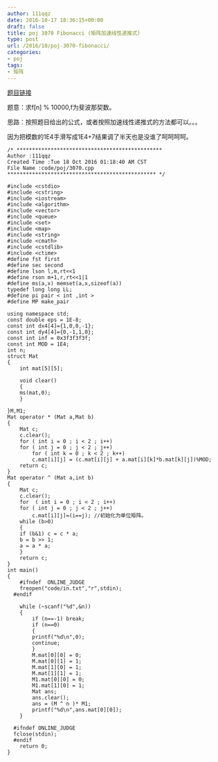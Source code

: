 ```yaml
---
author: 111qqz
date: 2016-10-17 18:36:15+00:00
draft: false
title: poj 3070 Fibonacci (矩阵加速线性递推式)
type: post
url: /2016/10/poj-3070-fibonacci/
categories:
- poj
tags:
- 矩阵
---
```


[题目链接](http://poj.org/problem?id=3070)

题意：求f[n] % 10000,f为斐波那契数。

思路：按照题目给出的公式，或者按照加速线性递推式的方法都可以。。。

因为把模数的1E4手滑写成1E4+7结果调了半天也是没谁了呵呵呵呵。

    
    /* ***********************************************
    Author :111qqz
    Created Time :Tue 18 Oct 2016 01:18:40 AM CST
    File Name :code/poj/3070.cpp
    ************************************************ */
    
    #include <cstdio>
    #include <cstring>
    #include <iostream>
    #include <algorithm>
    #include <vector>
    #include <queue>
    #include <set>
    #include <map>
    #include <string>
    #include <cmath>
    #include <cstdlib>
    #include <ctime>
    #define fst first
    #define sec second
    #define lson l,m,rt<<1
    #define rson m+1,r,rt<<1|1
    #define ms(a,x) memset(a,x,sizeof(a))
    typedef long long LL;
    #define pi pair < int ,int >
    #define MP make_pair
    
    using namespace std;
    const double eps = 1E-8;
    const int dx4[4]={1,0,0,-1};
    const int dy4[4]={0,-1,1,0};
    const int inf = 0x3f3f3f3f;
    const int MOD = 1E4;
    int n;
    struct Mat
    {
        int mat[5][5];
    
        void clear()
        {
    	ms(mat,0);
        }
    
    }M,M1;
    Mat operator * (Mat a,Mat b)
    {
        Mat c;
        c.clear();
        for ( int i = 0 ; i < 2 ; i++)
    	for ( int j = 0 ; j < 2 ; j++)
    	    for ( int k = 0 ; k < 2 ; k++)
    		c.mat[i][j] = (c.mat[i][j] + a.mat[i][k]*b.mat[k][j])%MOD;
        return c;
    }
    Mat operator ^ (Mat a,int b)
    {
        Mat c;
        c.clear();
        for  ( int i = 0 ; i < 2 ; i++)
    	for ( int j = 0 ; j < 2 ; j++)
    	    c.mat[i][j]=(i==j); //初始化为单位矩阵。
        while (b>0)
        {
    	if (b&1) c = c * a;
    	b = b >> 1;
    	a = a * a;
        }
        return c;
    }
    int main()
    {
    	#ifndef  ONLINE_JUDGE 
    	freopen("code/in.txt","r",stdin);
      #endif
    
    	while (~scanf("%d",&n))
    	{
    	    if (n==-1) break;
    	    if (n==0)
    	    {
    		printf("%d\n",0);
    		continue;
    	    }
    	    M.mat[0][0] = 0;
    	    M.mat[0][1] = 1;
    	    M.mat[1][0] = 1;
    	    M.mat[1][1] = 1;
    	    M1.mat[0][0] = 0;
    	    M1.mat[1][0] = 1;
    	    Mat ans;
    	    ans.clear();
    	    ans = (M ^ n )* M1;
    	    printf("%d\n",ans.mat[0][0]);
    	}
    
      #ifndef ONLINE_JUDGE  
      fclose(stdin);
      #endif
        return 0;
    }
    



